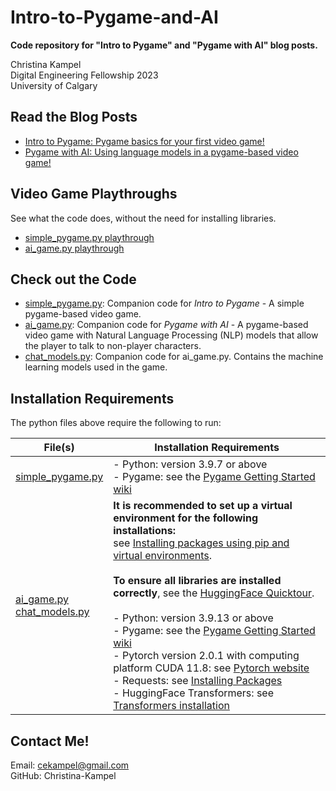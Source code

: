 # Intro-to-Pygame-and-AI
**Code repository for "Intro to Pygame" and "Pygame with AI" blog posts.**

Christina Kampel<br>
Digital Engineering Fellowship 2023<br>
University of Calgary

## Read the Blog Posts

- [Intro to Pygame: Pygame basics for your first video game!](https://de-fellows.github.io/RexCoding/python/pygame/2023/06/21/Intro-to-Pygame.html)
- [Pygame with AI: Using language models in a pygame-based video game!](https://de-fellows.github.io/RexCoding/python/pygame/huggingface/transformers/pipelines/natural%20language%20processing/nlp/machine%20learning/ml/artificial%20intelligence/ai/conversational%20models/question-answering%20models/fill-mask/text-generation/2023/06/21/Pygame-with-AI.html)

## Video Game Playthroughs

See what the code does, without the need for installing libraries.

- [simple_pygame.py playthrough](simple_pygame_playthrough.mp4)
- [ai_game.py playthrough](ai_game_playthrough.mp4)


## Check out the Code

- [simple_pygame.py](simple_pygame.py): Companion code for *Intro to Pygame* - A simple pygame-based video game.
- [ai_game.py](ai_game.py): Companion code for *Pygame with AI* - A pygame-based video game with Natural Language Processing (NLP) models that allow the player to talk to non-player characters.
- [chat_models.py](chat_models.py): Companion code for ai_game.py. Contains the machine learning models used in the game.

## Installation Requirements

The python files above require the following to run:

| File(s) | Installation Requirements |
| ---- | ------------ |
| [simple_pygame.py](simple_pygame.py) | - Python: version 3.9.7 or above<br>- Pygame: see the [Pygame Getting Started wiki](https://www.pygame.org/wiki/GettingStarted) |
| [ai_game.py](ai_game.py)<br>[chat_models.py](chat_models.py) | **It is recommended to set up a virtual environment for the following installations:**<br>see [Installing packages using pip and virtual environments](https://packaging.python.org/en/latest/guides/installing-using-pip-and-virtual-environments/).<br><br>**To ensure all libraries are installed correctly**, see the [HuggingFace Quicktour](https://huggingface.co/docs/transformers/quicktour).<br><br>- Python: version 3.9.13 or above<br>- Pygame: see the [Pygame Getting Started wiki](https://www.pygame.org/wiki/GettingStarted)<br>- Pytorch version 2.0.1 with computing platform CUDA 11.8: see [Pytorch website](https://pytorch.org/)<br>- Requests: see [Installing Packages](https://packaging.python.org/en/latest/guides/installing-using-pip-and-virtual-environments/)<br>- HuggingFace Transformers: see [Transformers installation](https://huggingface.co/docs/transformers/installation) |


## Contact Me!

Email: cekampel@gmail.com<br>
GitHub: Christina-Kampel